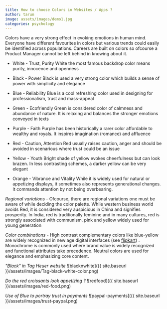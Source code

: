 ```yaml
---
title: How to choose Colors in Websites / Apps ?
author: tarun
image: assets/images/demo1.jpg
categories: psychology
---
```


Colors have a very strong effect in evoking emotions in human mind. Everyone have different favourites in colors but various trends could easily be identified across populations. Careers are built on colors so ofcourse a Product Manager cannot be left behind in knowing about it.

* White - Trust, Purity
White the most famous backdrop color means purity, innocence and openness

* Black - Power
Black is used a very strong color which builds a sense of power with simplicity and elegance

* Blue - Reliability
Blue is a cool refreshing color used in designing for professionalism, trust and mass-appeal

* Green - Ecofriendly
Green is considered color of calmness and abundance of nature. It is relaxing and balances the stronger emotions conveyed in texts

* Purple - Faith
Purple has been historically a rarer color affordable to wealthy and royals. It inspires imagination (romance) and affluence

* Red - Caution, Attention
Red usually raises caution, anger and should be avoided in scenarious where trust could be an issue

* Yellow - Youth
Bright shade of yellow evokes cheerfulness but can look brazen. In less contrasting schemes, a darker yellow can be very elegant

* Orange - Vibrance and Vitality
While it is widely used for natural or appetizing displays, it sometimes also represents generational changes. It commands attention by not being overbearing.


*Regional variations* -
Ofcourse, there are regional variations one must be aware of while deciding the color palette. While western business world avoids Red, it is considered very auspicious in China and signifies prosperity. In India, red is traditionally feminine and in many cultures, red is strongly associated with communism. pink and yellow widely used for young generation

*Color combinations* -
High contrast complementary colors like blue-yellow are widely recognized in new age digital interfaces (see <a href="https://www.flipkart.com/" target="_blank">flipkart</a>) . Monochrome is commonly used where brand value is widely recognized and functional attributes take precedence. Neutral colors are used for elegance and emphasizing core content.

*"Black" in Tag Heuer website*
![blacknwhite]({{ site.baseurl }}/assets/images/Tag-black-white-color.png) 

*Do the red croissants look appetizing ?*
![redfood]({{ site.baseurl }}/assets/images/red-food.png) 

*Use of Blue to portray trust in payments*
![paypal-payments]({{ site.baseurl }}/assets/images/trust-paypal.png)